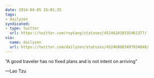 ```yaml
---
date: 2014-04-05 15:01:25
tags:
- dailyzen
syndicated:
- type: twitter
  url: https://twitter.com/roytang/statuses/452461010335461377/
via:
  name: dailyzen
  url: https://twitter.com/dailyzen/statuses/452460803497934848/
---
```


“A good traveler has no fixed plans and is not intent on arriving”

—Lao Tzu